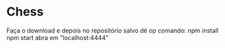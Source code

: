 # Chess
Faça o download e depois no repositório salvo dê op comando:
npm install
npm start
abra em "localhost:4444"
